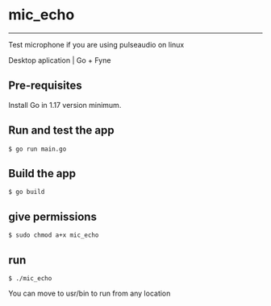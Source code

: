 # mic_echo
_____
Test microphone if you are using pulseaudio on linux

Desktop aplication | Go + Fyne

## Pre-requisites

Install Go in 1.17 version minimum.

## Run and test the app

`$ go run main.go`

## Build the app

`$ go build`

## give permissions

`$ sudo chmod a+x mic_echo`

## run

`$ ./mic_echo`

You can move to usr/bin to run from any location
